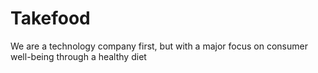 # Takefood
We are a technology company first, but with a major focus on consumer well-being through a healthy diet
